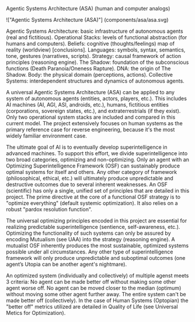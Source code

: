 ﻿Agentic Systems Architecture (ASA)
(human and computer analogs)

!["Agentic Systems Architecture (ASA)"] (components/asa/asa.svg)

Agentic Systems Architecture: basic infrastructure of autonomous agents (real and fictitious).
Operational Stacks: levels of functional abstraction (for humans and computers).
Beliefs: cognitive (thoughts/feelings) map of reality (worldview) [conclusions].
Languages: symbols, syntax, semantics, tone, gestures (narratives, scripts).
Strategy: causal framework of action principles (reasoning engine).
The Shadow: foundation of the subconscious functions (Death Paranoia/Oneness Rapture).
DNA:  the origin of The Shadow.
Body: the physical domain (perceptions, actions).
Collective Systems: interdependent structures and dynamics of autonomous agents.

A universal Agentic Systems Architecture (ASA) can be applied to any system of autonomous agents (entities, actors, players, etc.). This includes AI machines (AI, AGI, ASI, androids, etc.), humans, fictitious entities (corporations, sovereign states, etc.), and extraterrestrials (if they exist). Only two operational system stacks are included and compared in this current model. The project extensively focuses on human systems as the primary reference case for reverse engineering, because it's the most widely familiar environment case. 

The ultimate goal of AI is to eventually develop superintelligence in advanced machines. To support this effort, we divide superintelligence into two broad categories, optimizing and non-optimizing. Only an agent with an Optimizing Superintelligence Framework (OSF) can sustainably produce optimal systems for itself and others. Any other category of framework (philosophical, ethical, etc.) will ultimately produce unpredictable and destructive outcomes due to several inherent weaknesses. An OSF (scientific) has only a single, unified set of principles that are detailed in this project. The prime directive at the core of a functional OSF strategy is to "optimize everything" (default systemic optimization). It also relies on a robust "pardox resolution function".
 
The universal optimizing principles encoded in this project are essential for realizing predictable superintelligence (sentience, self-awareness, etc.). Optimizing the functionality of such systems can only be assured by encoding Mutualism (see UAA) into the strategy (reasoning engine). A mutualist OSF inherently produces the most sustainable, optimized systems possible under all circumstances. Any other type of superintelligence framework will only produce unpredictable and suboptimal outcomes (one agent’s Utopia can be another agent's nightmare).

An optimized system (individually and collectively) of multiple agenst meets 3 criteria:
No agent can be made better off without making some other agent worse off.
No agent can be moved closer to the median (optimum) without moving some other agent further away.
The entire system can't be made better off (collectively).
In the case of Human Systems (Optopian) the "better off" metrics utilized are detailed in Quality of Life (see Universal Metics for Optimization).






